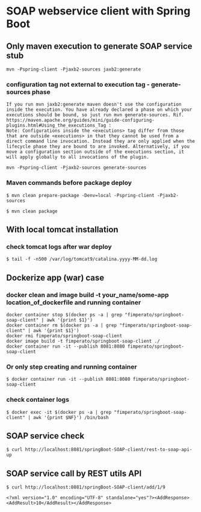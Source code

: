 # SOAP webservice client with Spring Boot

## Only maven execution to generate SOAP service stub

`mvn -Pspring-client -Pjaxb2-sources jaxb2:generate`

### configuration tag not external to execution tag - generate-sources phase  
    If you run mvn jaxb2:generate maven doesn't use the configuration inside the execution. You have already declared a phase on which your executions should be bound, so just run mvn generate-sources. Rif. https://maven.apache.org/guides/mini/guide-configuring-plugins.html#Using_the_executions_Tag :
    Note: Configurations inside the <executions> tag differ from those that are outside <executions> in that they cannot be used from a direct command line invocation. Instead they are only applied when the lifecycle phase they are bound to are invoked. Alternatively, if you move a configuration section outside of the executions section, it will apply globally to all invocations of the plugin.

`mvn -Pspring-client -Pjaxb2-sources generate-sources`

### Maven commands before package deploy

`$ mvn clean prepare-package -Denv=local -Pspring-client -Pjaxb2-sources`

`$ mvn clean package`


## With local tomcat installation
### check tomcat logs after war deploy

`$ tail -f -n500 /var/log/tomcat9/catalina.yyyy-MM-dd.log`

## Dockerize app (war) case
### docker clean and image build -t your_name/some-app location_of_dockerfile and running container

```$ mvn clean package -Denv=local -Pspring-client -Pcxf-codegen-sources
docker container stop $(docker ps -a | grep "fimperato/springboot-soap-client" | awk '{print $1}')
docker container rm $(docker ps -a | grep "fimperato/springboot-soap-client" | awk '{print $1}')
docker rmi fimperato/springboot-soap-client
docker image build -t fimperato/springboot-soap-client ./
docker container run -it --publish 8081:8080 fimperato/springboot-soap-client

```

### Or only step creating and running container

`$ docker container run -it --publish 8081:8080 fimperato/springboot-soap-client`

### check container logs

`$ docker exec -it $(docker ps -a | grep "fimperato/springboot-soap-client" | awk '{print $NF}') /bin/bash`

## SOAP service check

`$ curl http://localhost:8081/springBoot-SOAP-client/rest-to-soap-api-up`

## SOAP service call by REST utils API

`$ curl http://localhost:8081/springBoot-SOAP-client/add/1/9`

`<?xml version="1.0" encoding="UTF-8" standalone="yes"?><AddResponse><AddResult>10</AddResult></AddResponse>`


